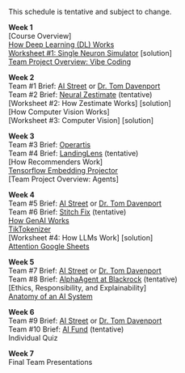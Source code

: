 This schedule is tentative and subject to change.

<b>Week 1</b>  
[Course Overview]  
[How Deep Learning (DL) Works](https://www.dropbox.com/scl/fi/xg6mbc2yt2a18timvdrx4/EHUB-AI-by-Chung-2025-How-AI-Works.pptx?rlkey=m8aou9f741qi4q4b8fu2m0kbg&dl=0)  
[Worksheet #1: Single Neuron Simulator](https://docs.google.com/document/d/1VUxvhrI8i_2mxxIqB9e4Y2RZPk69Id76yiddq302e8U/edit?usp=drive_link) [solution]  
[Team Project Overview: Vibe Coding](https://docs.google.com/presentation/d/1Y8hoK1MePy468Yz6gJhMHbs4MJ4RkKKPcSySzhEjdnw/edit?usp=sharing)  

<b>Week 2</b>  
Team #1 Brief: [AI Street](https://www.ai-street.co/) or [Dr. Tom Davenport](https://www.linkedin.com/in/davenporttom/)    
Team #2 Brief: [Neural Zestimate](https://www.zillow.com/tech/building-the-neural-zestimate/) (tentative)  
[Worksheet #2: How Zestimate Works] [solution]  
[How Computer Vision Works]  
[Worksheet #3: Computer Vision] [solution]  

<b>Week 3</b>  
Team #3 Brief: [Operartis](https://www.operartis.com/)  
Team #4 Brief: [LandingLens](https://landing.ai/landinglens) (tentative)  
[How Recommenders Work]  
[Tensorflow Embedding Projector](https://projector.tensorflow.org/)  
[Team Project Overview: Agents]  

<b>Week 4</b>  
Team #5 Brief: [AI Street](https://www.ai-street.co/) or [Dr. Tom Davenport](https://www.linkedin.com/in/davenporttom/)    
Team #6 Brief: [Stitch Fix](https://algorithms-tour.stitchfix.com/) (tentative)  
[How GenAI Works](https://www.dropbox.com/scl/fi/l7cok2snp9s5ukzmy3fmv/EHUB-AI-by-Chung-2025-How-GenAI-Works.pptx?rlkey=mn68ljymfxdxvgoweapou1ojq&dl=0)  
[TikTokenizer](https://tiktokenizer.vercel.app/)  
[Worksheet #4: How LLMs Work] [solution]  
[Attention Google Sheets](https://tinyurl.com/4h5wvucu)  

<b>Week 5</b>  
Team #7 Brief: [AI Street](https://www.ai-street.co/) or [Dr. Tom Davenport](https://www.linkedin.com/in/davenporttom/)    
Team #8 Brief: [AlphaAgent at Blackrock](https://arxiv.org/pdf/2508.11152) (tentative)    
[Ethics, Responsibility, and Explainability]  
[Anatomy of an AI System](https://anatomyof.ai/)  

<b>Week 6</b>  
Team #9 Brief: [AI Street](https://www.ai-street.co/) or [Dr. Tom Davenport](https://www.linkedin.com/in/davenporttom/)    
Team #10 Brief: [AI Fund](https://aifund.ai/) (tentative)  
Individual Quiz  

<b>Week 7</b>  
Final Team Presentations  
